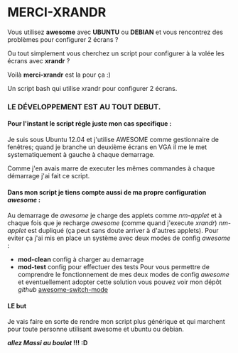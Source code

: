 # MERCI-XRANDR

Vous utilisez **awesome** avec **UBUNTU** ou **DEBIAN** et vous rencontrez des problèmes pour configurer 2 écrans ?

Ou tout simplement vous cherchez un script pour configurer à la volée les écrans avec **xrandr** ?

Voilà **merci-xrandr** est la pour ça :)

Un script bash qui utilise xrandr pour configurer 2 écrans.


### LE DÉVELOPPEMENT EST AU TOUT DEBUT.


#### Pour l'instant le script régle juste mon cas specifique :

Je suis sous Ubuntu 12.04 et j'utilise AWESOME comme gestionnaire de fenêtres;
quand je branche un deuxième écrans en VGA il me le met systematiquement à gauche à chaque demarrage.

Comme j'en avais marre de executer les mêmes commandes à chaque démarrage j'ai fait ce script.


#### Dans mon script je tiens compte aussi de ma propre configuration **_awesome_** :

Au demarrage de *awesome* je charge des applets comme *nm-applet* et à chaque fois que je recharge *awesome* (comme quand j'execute *xrandr*) *nm-applet* est dupliqué (ça peut sans doute arriver à d'autres applets).
Pour eviter ça j'ai mis en place un système avec deux modes de config *awesome* :
* **mod-clean** config à charger au demarrage
* **mod-test** config pour effectuer des tests
Pour vous permettre de comprendre le fonctionnement de mes deux modes de config *awesome* et eventuellement adopter cette solution vous pouvez voir mon dépôt *github* [awesome-switch-mode](https://github.com/massipasquesi/awesome-switch-mode)


#### LE but
Je vais faire en sorte de rendre mon script plus générique et qui marchent pour toute personne utilisant awesome et ubuntu ou debian.


**_allez Massi au boulot_ !!! :D**
